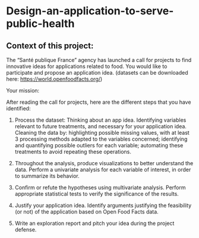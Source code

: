 # Design-an-application-to-serve-public-health
## Context of this project:
The “Santé publique France” agency has launched a call for projects to find innovative ideas for applications related to food. You would like to participate and propose an application idea.
(datasets can be downloaded here: https://world.openfoodfacts.org/)

Your mission:

After reading the call for projects, here are the different steps that you have identified:

1) Process the dataset:
Thinking about an app idea.
Identifying variables relevant to future treatments, and necessary for your application idea.
Cleaning the data by:
highlighting possible missing values, with at least 3 processing methods adapted to the variables concerned;
identifying and quantifying possible outliers for each variable;
automating these treatments to avoid repeating these operations.

2) Throughout the analysis, produce visualizations to better understand the data. Perform a univariate analysis for each variable of interest, in order to summarize its behavior.

3) Confirm or refute the hypotheses using multivariate analysis. Perform appropriate statistical tests to verify the significance of the results.

4) Justify your application idea. Identify arguments justifying the feasibility (or not) of the application based on Open Food Facts data.

5) Write an exploration report and pitch your idea during the project defense.
